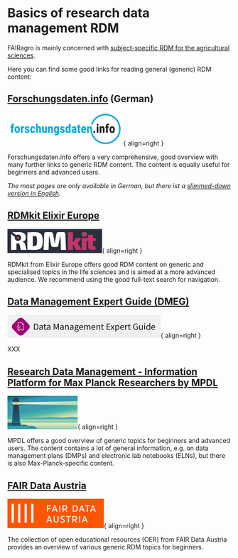 # Basics of research data management RDM

FAIRagro is mainly concerned with [subject-specific RDM for the agricultural sciences](rdm/specific_data.en.md).

Here you can find some good links for reading general (generic) RDM content:


## [Forschungsdaten.info](https://forschungsdaten.info/) (German)
![Logo Forschungsdaten.info](images/Logo_ForschungsdatenInfo.png){ align=right }

Forschungsdaten.info offers a very comprehensive, good overview with many further links to generic RDM content.
The content is equally useful for beginners and advanced users.

_The most pages are only available in German, but there ist a [slimmed-down version in English](https://forschungsdaten.info/english-pages/)._


## [RDMkit Elixir Europe](https://rdmkit.elixir-europe.org)
![Logo RDMkit](images/Logo_RDMkit.png){ align=right }

RDMkit from Elixir Europe offers good RDM content on generic and specialised topics in the life sciences and is aimed at a more advanced audience.
We recommend using the good full-text search for navigation.


## [Data Management Expert Guide (DMEG)](https://dmeg.cessda.eu)
![Logo DMEG](images/Logo_DMEG.png){ align=right }

XXX


## [Research Data Management - Information Platform for Max Planck Researchers by MPDL](https://rdm.mpdl.mpg.de)
![Logo MPDL](images/Logo_MPDL.png){ align=right }

MPDL offers a good overview of generic topics for beginners and advanced users.
The content contains a lot of general information, e.g. on data management plans (DMPs) and electronic lab notebooks (ELNs), but there is also Max-Planck-specific content.


## [FAIR Data Austria](https://fair-office.at/lernen-sie-mehr/?lang=en)
![Logo FAIR Data Austria](images/Logo_FAIRDataAustria.png){ align=right }

The collection of open educational resources (OER) from FAIR Data Austria provides an overview of various generic RDM topics for beginners.
